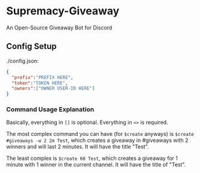 # Supremacy-Giveaway
An Open-Source Giveaway Bot for Discord

## Config Setup
./config.json:
```json
{
  "prefix":"PREFIX HERE",
  "token":"TOKEN HERE",
  "owners":["OWNER USER-ID HERE"]
}
```

### Command Usage Explanation
Basically, everything in `[]` is optional. Everything in `<>` is required.

The most complex command you can have (for `$create` anyways) is `$create #giveaways -w 2 2m Test`, which creates a giveaway in #giveaways with 2 winners and will last 2 minutes. It will have the title "Test".

The least complex is `$create 60 Test`, which creates a giveaway for 1 minute with 1 winner in the current channel. It will have the title of "Test".
